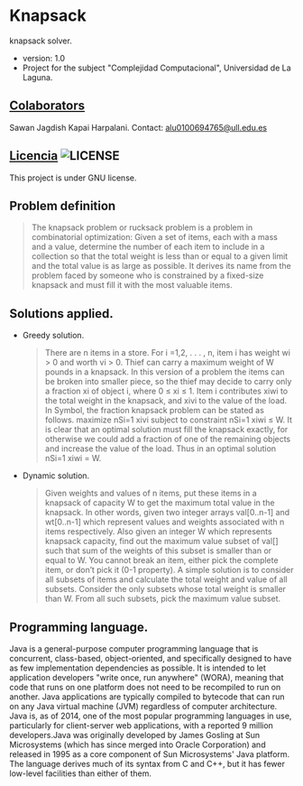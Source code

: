 Knapsack
========

knapsack solver.
* version: 1.0
* Project for the subject "Complejidad Computacional", Universidad de La Laguna.

## [Colaborators](https://github.com/alu0100694765/Knapsack/graphs/contributors)
Sawan Jagdish Kapai Harpalani. Contact: <alu0100694765@ull.edu.es>

## [Licencia](http://www.gnu.org/licenses/gpl-3.0.html) ![LICENSE](http://www.gnu.org/graphics/gplv3-88x31.png)
This project is under GNU license.

## Problem definition
> The knapsack problem or rucksack problem is a problem in combinatorial optimization: Given a set of items, each with a mass and a value, determine the number of each item to include in a collection so that the total weight is less than or equal to a given limit and the total value is as large as possible. It derives its name from the problem faced by someone who is constrained by a fixed-size knapsack and must fill it with the most valuable items.

## Solutions applied.
* Greedy solution.
    > There are n items in a store. For i =1,2, . . . , n, item i has weight wi > 0 and worth vi > 0. Thief can carry a maximum weight of W pounds in a knapsack. In this version of a problem the items can be broken into smaller piece, so the thief may decide to carry only a fraction xi of object i, where 0 ≤ xi ≤ 1. Item i contributes xiwi to the total weight in the knapsack, and xivi to the value of the load. In Symbol, the fraction knapsack problem can be stated as follows.
maximize nSi=1 xivi subject to constraint nSi=1 xiwi ≤ W. It is clear that an optimal solution must fill the knapsack exactly, for otherwise we could add a fraction of one of the remaining objects and increase the value of the load. Thus in an optimal solution nSi=1 xiwi = W.

* Dynamic solution.
    > Given weights and values of n items, put these items in a knapsack of capacity W to get the maximum total value in the knapsack. In other words, given two integer arrays val[0..n-1] and wt[0..n-1] which represent values and weights associated with n items respectively. Also given an integer W which represents knapsack capacity, find out the maximum value subset of val[] such that sum of the weights of this subset is smaller than or equal to W. You cannot break an item, either pick the complete item, or don’t pick it (0-1 property). A simple solution is to consider all subsets of items and calculate the total weight and value of all subsets. Consider the only subsets whose total weight is smaller than W. From all such subsets, pick the maximum value subset.

## Programming language.
Java is a general-purpose computer programming language that is concurrent, class-based, object-oriented, and specifically designed to have as few implementation dependencies as possible. It is intended to let application developers "write once, run anywhere" (WORA), meaning that code that runs on one platform does not need to be recompiled to run on another. Java applications are typically compiled to bytecode that can run on any Java virtual machine (JVM) regardless of computer architecture. Java is, as of 2014, one of the most popular programming languages in use, particularly for client-server web applications, with a reported 9 million developers.Java was originally developed by James Gosling at Sun Microsystems (which has since merged into Oracle Corporation) and released in 1995 as a core component of Sun Microsystems' Java platform. The language derives much of its syntax from C and C++, but it has fewer low-level facilities than either of them.

